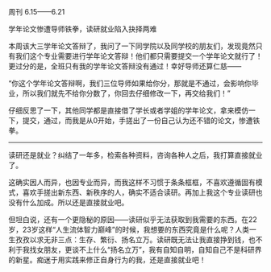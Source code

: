 周刊 6.15——6.21

学年论文惨遭导师铁拳，读研就业陷入抉择两难

本周该大三学年论文答辩了，我问了一下同学院以及同学校的朋友们，发现竟然只有我们这个专业需要进行学年论文答辩！他们都只需要提交一个学年论文就行了！更过分的是，全班只有我的学年论文答辩没有通过！幸好导师还算仁慈——

“你这个学年论文答辩啊，我们三位导师如果给你分，那就是不通过，会影响你毕业，所以我们就先不给你分数了，你回去仔细修改一下，再交给我们！”

仔细反思了一下，其他同学都是直接借了学长或者学姐的学年论文，拿来模仿一下，提交，通过，而我是从0开始，手搓出了一份自己认为还不错的论文，惨遭铁拳。

---

读研还是就业？纠结了一年多，检索各种资料，咨询各种人之后，我打算直接就业了。

这确实因人而异，也因专业而异，而我这样不习惯于条条框框，不喜欢遵循固有模式，喜欢手搓出新东西、新秩序的人，确实不适合读研。再加上我这个专业读研也没有什么加成。所以还是直接就业吧。

但坦白说，还有一个更隐秘的原因——读研似乎无法获取到我需要的东西。在22岁，23岁这样“人生流体智力巅峰”的时候，我想要的东西究竟是什么呢？人类一生孜孜以求无非三点：生存、繁衍、扬名立万。读研既无法让我直接挣到钱，也不利于我找女朋友，更谈不上什么“扬名立万”，我有自知自明，自知自己不是科研界的新星。痴迷于用实践来修正自身行为的我，还是直接就业吧！